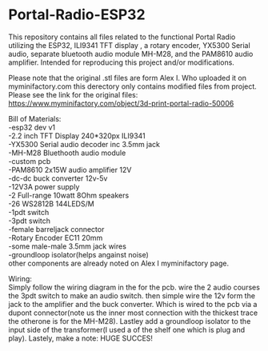 # Portal-Radio-ESP32
This repository contains all files related to the functional Portal Radio utilizing the ESP32, ILI9341 TFT display , a rotary encoder, YX5300 Serial audio, separate bluetooth audio module MH-M28, and the PAM8610 audio amplifier. Intended for reproducing this project and/or modifications.

Please note that the original .stl files are form Alex I. Who uploaded it on myminifactory.com this derectory only contains modified files from project. Please see the link for the original files: https://www.myminifactory.com/object/3d-print-portal-radio-50006

Bill of Materials:\
-esp32 dev v1\
-2.2 inch TFT Display 240*320px ILI9341\
-YX5300 Serial audio decoder inc 3.5mm jack\
-MH-M28 Bluethooth audio module\
-custom pcb\
-PAM8610 2x15W audio amplifier 12V\
-dc-dc buck converter 12v-5v\
-12V3A power supply\
-2 Full-range 10watt 8Ohm speakers\
-26 WS2812B 144LEDS/M\
-1pdt switch\
-3pdt switch\
-female barreljack connector\
-Rotary Encoder EC11 20mm\
-some male-male 3.5mm jack wires\
-groundloop isolator(helps angainst noise)\
other components are already noted on Alex I myminifactory page.

Wiring:\
Simply follow the wiring diagram in the for the pcb. wire the 2 audio courses the 3pdt switch to make an audio switch. then simple wire the 12v form the jack to the amplifier and the buck converter. Which is wired to the pcb via a dupont connector(note us the inner most connection with the thickest trace the otherone is for the MH-M28). Lastley add a groundloop isolator to the input side of the transformer(I used a of the shelf one which is plug and play).
Lastely, make a note: HUGE SUCCES!

